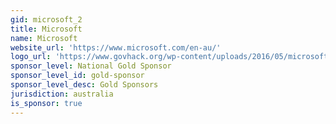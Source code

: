 ```yaml
---
gid: microsoft_2
title: Microsoft
name: Microsoft
website_url: 'https://www.microsoft.com/en-au/'
logo_url: 'https://www.govhack.org/wp-content/uploads/2016/05/microsoft.png'
sponsor_level: National Gold Sponsor
sponsor_level_id: gold-sponsor
sponsor_level_desc: Gold Sponsors
jurisdiction: australia
is_sponsor: true
---
```

